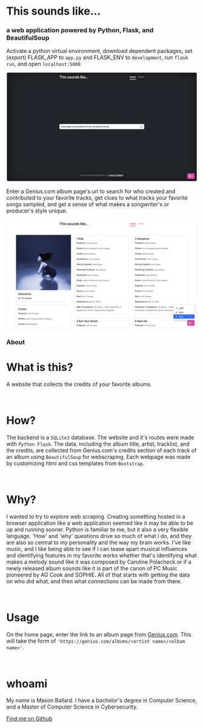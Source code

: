 # This sounds like...
### a web application powered by Python, Flask, and BeautifulSoup


Activate a python virtual environment, download dependent packages, set (export) FLASK_APP to `app.py` and FLASK_ENV to `development`, run `flask run`, and open `localhost:5000`


![Landing page](demo-pictures/homescreen.png)


Enter a Genius.com album page's url to search for who created and contributed to your favorite tracks, get clues to what tracks your favorite songs sampled, and get a sense of what makes a songwriter's or producer's style unique.


![Credits page example](demo-pictures/credits-page.png)



### About
<h1>What is this?</h1>
        <p class="lead">
          A website that collects the credits of your favorite albums.
        </p><br>
        <h1>How?</h1>
        <p class="lead">
          The backend is a <code>SQLite3</code> database. The website and it's routes were made with <code>Python Flask</code>. The data, including the album title, artist, tracklist, and the credits, are collected from Genius.com's credits section of each track of an album using <code>BeautifulSoup</code> for webscraping. Each webpage was made by customizing html and css templates from <code>Bootstrap</code>. 
        </p><br>
        <h1>Why?</h1>
        <p class="lead">
          I wanted to try to explore web scraping. Creating something hosted in a browser application like a web application seemed like it may be able to be up and running sooner. Python is familiar to me, but it also a very flexible language. 'How' and 'why' questions drive so much of what I do, and they are also so central to my personality and the way my brain works. I've like music, and I like being able to see if I can tease apart musical influences and identifying features in my favorite works whether that's identifying what makes a melody sound like it was composed by Caroline Polacheck or if a newly released album sounds like it is part of the canon of PC Music pioneered by AG Cook and SOPHIE. All of that starts with getting the data on who did what, and then what connections can be made from there.
        </p><br>
        <h1>Usage</h1>
        <p class="lead">
          On the home page, enter the link to an album page from 
          <a href="https://genius.com/" class="link-light">Genius.com</a>. 
          This will take the form of <code>'https://genius.com/albums/&ltartist name>/&ltalbum name>'</code>. 
        </p><br>
        <h1>whoami</h1>
        <p class="lead">
          My name is Mason Ballard. I have a bachelor's degree in Computer Science, and a Master of Computer Science in Cybersecurity.
          <div class="text-center">
            <a href="https://github.com/mballard29" class="btn btn-md btn-light fw-bold border-white bg-white">Find me on Github</a>
          </div>
        </p>